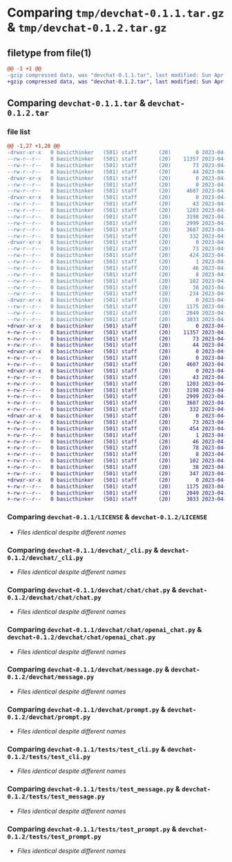 # Comparing `tmp/devchat-0.1.1.tar.gz` & `tmp/devchat-0.1.2.tar.gz`

## filetype from file(1)

```diff
@@ -1 +1 @@
-gzip compressed data, was "devchat-0.1.1.tar", last modified: Sun Apr 23 13:13:47 2023, max compression
+gzip compressed data, was "devchat-0.1.2.tar", last modified: Sun Apr 23 13:55:37 2023, max compression
```

## Comparing `devchat-0.1.1.tar` & `devchat-0.1.2.tar`

### file list

```diff
@@ -1,27 +1,28 @@
-drwxr-xr-x   0 basicthinker   (501) staff       (20)        0 2023-04-23 13:13:47.984140 devchat-0.1.1/
--rw-r--r--   0 basicthinker   (501) staff       (20)    11357 2023-04-17 07:54:02.000000 devchat-0.1.1/LICENSE
--rw-r--r--   0 basicthinker   (501) staff       (20)       73 2023-04-23 13:13:47.984020 devchat-0.1.1/PKG-INFO
--rw-r--r--   0 basicthinker   (501) staff       (20)       44 2023-04-17 09:53:56.000000 devchat-0.1.1/README.md
-drwxr-xr-x   0 basicthinker   (501) staff       (20)        0 2023-04-23 13:13:47.982713 devchat-0.1.1/devchat/
--rw-r--r--   0 basicthinker   (501) staff       (20)        0 2023-04-17 08:20:09.000000 devchat-0.1.1/devchat/__init__.py
--rw-r--r--   0 basicthinker   (501) staff       (20)     4607 2023-04-23 12:43:58.000000 devchat-0.1.1/devchat/_cli.py
-drwxr-xr-x   0 basicthinker   (501) staff       (20)        0 2023-04-23 13:13:47.983549 devchat-0.1.1/devchat/chat/
--rw-r--r--   0 basicthinker   (501) staff       (20)       43 2023-04-23 12:43:58.000000 devchat-0.1.1/devchat/chat/__init__.py
--rw-r--r--   0 basicthinker   (501) staff       (20)     1203 2023-04-23 12:43:58.000000 devchat-0.1.1/devchat/chat/chat.py
--rw-r--r--   0 basicthinker   (501) staff       (20)     3198 2023-04-23 12:43:58.000000 devchat-0.1.1/devchat/chat/openai_chat.py
--rw-r--r--   0 basicthinker   (501) staff       (20)     2999 2023-04-23 12:43:58.000000 devchat-0.1.1/devchat/message.py
--rw-r--r--   0 basicthinker   (501) staff       (20)     3687 2023-04-23 12:43:58.000000 devchat-0.1.1/devchat/prompt.py
--rw-r--r--   0 basicthinker   (501) staff       (20)      332 2023-04-23 12:43:58.000000 devchat-0.1.1/devchat/utils.py
-drwxr-xr-x   0 basicthinker   (501) staff       (20)        0 2023-04-23 13:13:47.983249 devchat-0.1.1/devchat.egg-info/
--rw-r--r--   0 basicthinker   (501) staff       (20)       73 2023-04-23 13:13:47.000000 devchat-0.1.1/devchat.egg-info/PKG-INFO
--rw-r--r--   0 basicthinker   (501) staff       (20)      424 2023-04-23 13:13:47.000000 devchat-0.1.1/devchat.egg-info/SOURCES.txt
--rw-r--r--   0 basicthinker   (501) staff       (20)        1 2023-04-23 13:13:47.000000 devchat-0.1.1/devchat.egg-info/dependency_links.txt
--rw-r--r--   0 basicthinker   (501) staff       (20)       46 2023-04-23 13:13:47.000000 devchat-0.1.1/devchat.egg-info/entry_points.txt
--rw-r--r--   0 basicthinker   (501) staff       (20)        8 2023-04-23 13:13:47.000000 devchat-0.1.1/devchat.egg-info/top_level.txt
--rw-r--r--   0 basicthinker   (501) staff       (20)      102 2023-04-17 09:50:08.000000 devchat-0.1.1/pyproject.toml
--rw-r--r--   0 basicthinker   (501) staff       (20)       38 2023-04-23 13:13:47.984174 devchat-0.1.1/setup.cfg
--rw-r--r--   0 basicthinker   (501) staff       (20)      234 2023-04-23 13:11:39.000000 devchat-0.1.1/setup.py
-drwxr-xr-x   0 basicthinker   (501) staff       (20)        0 2023-04-23 13:13:47.983868 devchat-0.1.1/tests/
--rw-r--r--   0 basicthinker   (501) staff       (20)     1175 2023-04-23 12:43:58.000000 devchat-0.1.1/tests/test_cli.py
--rw-r--r--   0 basicthinker   (501) staff       (20)     2049 2023-04-23 12:43:58.000000 devchat-0.1.1/tests/test_message.py
--rw-r--r--   0 basicthinker   (501) staff       (20)     3033 2023-04-23 12:43:58.000000 devchat-0.1.1/tests/test_prompt.py
+drwxr-xr-x   0 basicthinker   (501) staff       (20)        0 2023-04-23 13:55:37.042240 devchat-0.1.2/
+-rw-r--r--   0 basicthinker   (501) staff       (20)    11357 2023-04-17 07:54:02.000000 devchat-0.1.2/LICENSE
+-rw-r--r--   0 basicthinker   (501) staff       (20)       73 2023-04-23 13:55:37.042102 devchat-0.1.2/PKG-INFO
+-rw-r--r--   0 basicthinker   (501) staff       (20)       44 2023-04-17 09:53:56.000000 devchat-0.1.2/README.md
+drwxr-xr-x   0 basicthinker   (501) staff       (20)        0 2023-04-23 13:55:37.040339 devchat-0.1.2/devchat/
+-rw-r--r--   0 basicthinker   (501) staff       (20)        0 2023-04-17 08:20:09.000000 devchat-0.1.2/devchat/__init__.py
+-rw-r--r--   0 basicthinker   (501) staff       (20)     4607 2023-04-23 12:43:58.000000 devchat-0.1.2/devchat/_cli.py
+drwxr-xr-x   0 basicthinker   (501) staff       (20)        0 2023-04-23 13:55:37.041356 devchat-0.1.2/devchat/chat/
+-rw-r--r--   0 basicthinker   (501) staff       (20)       43 2023-04-23 12:43:58.000000 devchat-0.1.2/devchat/chat/__init__.py
+-rw-r--r--   0 basicthinker   (501) staff       (20)     1203 2023-04-23 12:43:58.000000 devchat-0.1.2/devchat/chat/chat.py
+-rw-r--r--   0 basicthinker   (501) staff       (20)     3198 2023-04-23 12:43:58.000000 devchat-0.1.2/devchat/chat/openai_chat.py
+-rw-r--r--   0 basicthinker   (501) staff       (20)     2999 2023-04-23 12:43:58.000000 devchat-0.1.2/devchat/message.py
+-rw-r--r--   0 basicthinker   (501) staff       (20)     3687 2023-04-23 12:43:58.000000 devchat-0.1.2/devchat/prompt.py
+-rw-r--r--   0 basicthinker   (501) staff       (20)      332 2023-04-23 12:43:58.000000 devchat-0.1.2/devchat/utils.py
+drwxr-xr-x   0 basicthinker   (501) staff       (20)        0 2023-04-23 13:55:37.040993 devchat-0.1.2/devchat.egg-info/
+-rw-r--r--   0 basicthinker   (501) staff       (20)       73 2023-04-23 13:55:37.000000 devchat-0.1.2/devchat.egg-info/PKG-INFO
+-rw-r--r--   0 basicthinker   (501) staff       (20)      454 2023-04-23 13:55:37.000000 devchat-0.1.2/devchat.egg-info/SOURCES.txt
+-rw-r--r--   0 basicthinker   (501) staff       (20)        1 2023-04-23 13:55:37.000000 devchat-0.1.2/devchat.egg-info/dependency_links.txt
+-rw-r--r--   0 basicthinker   (501) staff       (20)       46 2023-04-23 13:55:37.000000 devchat-0.1.2/devchat.egg-info/entry_points.txt
+-rw-r--r--   0 basicthinker   (501) staff       (20)       78 2023-04-23 13:55:37.000000 devchat-0.1.2/devchat.egg-info/requires.txt
+-rw-r--r--   0 basicthinker   (501) staff       (20)        8 2023-04-23 13:55:37.000000 devchat-0.1.2/devchat.egg-info/top_level.txt
+-rw-r--r--   0 basicthinker   (501) staff       (20)      102 2023-04-17 09:50:08.000000 devchat-0.1.2/pyproject.toml
+-rw-r--r--   0 basicthinker   (501) staff       (20)       38 2023-04-23 13:55:37.042277 devchat-0.1.2/setup.cfg
+-rw-r--r--   0 basicthinker   (501) staff       (20)      347 2023-04-23 13:49:04.000000 devchat-0.1.2/setup.py
+drwxr-xr-x   0 basicthinker   (501) staff       (20)        0 2023-04-23 13:55:37.041884 devchat-0.1.2/tests/
+-rw-r--r--   0 basicthinker   (501) staff       (20)     1175 2023-04-23 12:43:58.000000 devchat-0.1.2/tests/test_cli.py
+-rw-r--r--   0 basicthinker   (501) staff       (20)     2049 2023-04-23 12:43:58.000000 devchat-0.1.2/tests/test_message.py
+-rw-r--r--   0 basicthinker   (501) staff       (20)     3033 2023-04-23 12:43:58.000000 devchat-0.1.2/tests/test_prompt.py
```

### Comparing `devchat-0.1.1/LICENSE` & `devchat-0.1.2/LICENSE`

 * *Files identical despite different names*

### Comparing `devchat-0.1.1/devchat/_cli.py` & `devchat-0.1.2/devchat/_cli.py`

 * *Files identical despite different names*

### Comparing `devchat-0.1.1/devchat/chat/chat.py` & `devchat-0.1.2/devchat/chat/chat.py`

 * *Files identical despite different names*

### Comparing `devchat-0.1.1/devchat/chat/openai_chat.py` & `devchat-0.1.2/devchat/chat/openai_chat.py`

 * *Files identical despite different names*

### Comparing `devchat-0.1.1/devchat/message.py` & `devchat-0.1.2/devchat/message.py`

 * *Files identical despite different names*

### Comparing `devchat-0.1.1/devchat/prompt.py` & `devchat-0.1.2/devchat/prompt.py`

 * *Files identical despite different names*

### Comparing `devchat-0.1.1/tests/test_cli.py` & `devchat-0.1.2/tests/test_cli.py`

 * *Files identical despite different names*

### Comparing `devchat-0.1.1/tests/test_message.py` & `devchat-0.1.2/tests/test_message.py`

 * *Files identical despite different names*

### Comparing `devchat-0.1.1/tests/test_prompt.py` & `devchat-0.1.2/tests/test_prompt.py`

 * *Files identical despite different names*


